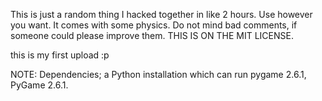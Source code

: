 This is just a random thing I hacked together in like 2 hours. Use however you want. It comes with some physics. Do not mind bad comments, if someone could please improve them. THIS IS ON THE MIT LICENSE.

this is my first upload :p

NOTE: Dependencies; a Python installation which can run pygame 2.6.1, PyGame 2.6.1.
